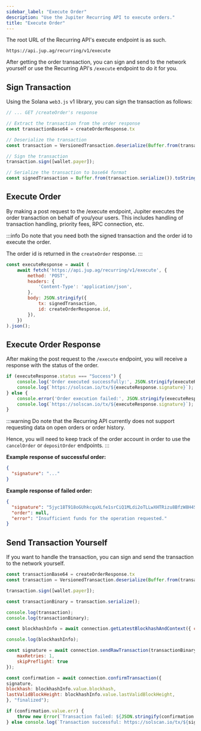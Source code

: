 ```yaml
---
sidebar_label: "Execute Order"
description: "Use the Jupiter Recurring API to execute orders."
title: "Execute Order"
---
```


<head>
    <title>Execute Order</title>
    <meta name="twitter:card" content="summary" />
</head>

The root URL of the Recurring API's execute endpoint is as such.

```
https://api.jup.ag/recurring/v1/execute
```

After getting the order transaction, you can sign and send to the network yourself or use the Recurring API's `/execute` endpoint to do it for you.

## Sign Transaction

Using the Solana `web3.js` v1 library, you can sign the transaction as follows:

```js
// ... GET /createOrder's response

// Extract the transaction from the order response
const transactionBase64 = createOrderResponse.tx

// Deserialize the transaction
const transaction = VersionedTransaction.deserialize(Buffer.from(transactionBase64, 'base64'));

// Sign the transaction
transaction.sign([wallet.payer]);

// Serialize the transaction to base64 format
const signedTransaction = Buffer.from(transaction.serialize()).toString('base64');
```

## Execute Order

By making a post request to the /execute endpoint, Jupiter executes the order transaction on behalf of you/your users. This includes handling of transaction handling, priority fees, RPC connection, etc.

:::info
Do note that you need both the signed transaction and the order id to execute the order.

The order id is returned in the `createOrder` response.
:::

```jsx
const executeResponse = await (
    await fetch('https://api.jup.ag/recurring/v1/execute', {
        method: 'POST',
        headers: {
            'Content-Type': 'application/json',
        },
        body: JSON.stringify({
            tx: signedTransaction,
            id: createOrderResponse.id,
        }),
    })
).json();
```

## Execute Order Response

After making the post request to the `/execute` endpoint, you will receive a response with the status of the order.

```jsx
if (executeResponse.status === "Success") {
    console.log('Order executed successfully:', JSON.stringify(executeResponse, null, 2));
    console.log(`https://solscan.io/tx/${executeResponse.signature}`);
} else {
    console.error('Order execution failed:', JSON.stringify(executeResponse, null, 2));
    console.log(`https://solscan.io/tx/${executeResponse.signature}`);
}
```

:::warning
Do note that the Recurring API currently does not support requesting data on open orders or order history.

Hence, you will need to keep track of the order account in order to use the `cancelOrder` or `depositOrder` endpoints.
:::

**Example response of successful order:**

```json
{
  "signature": "..."
}
```

**Example response of failed order:**

```json
{
  "signature": "5jyc18T918oGUhkcqaXLfe1srCiQ1MLdi2oTLLwXHTRizu8BfzW8H4SJxTRNqDDpLFpGw7pr1umV6ZM8MdaUE46Y",
  "order": null,
  "error": "Insufficient funds for the operation requested."
}
```

## Send Transaction Yourself

If you want to handle the transaction, you can sign and send the transaction to the network yourself.

```jsx
const transactionBase64 = createOrderResponse.tx
const transaction = VersionedTransaction.deserialize(Buffer.from(transactionBase64, 'base64'));

transaction.sign([wallet.payer]);

const transactionBinary = transaction.serialize();

console.log(transaction);
console.log(transactionBinary);

const blockhashInfo = await connection.getLatestBlockhashAndContext({ commitment: "finalized" });

console.log(blockhashInfo);

const signature = await connection.sendRawTransaction(transactionBinary, {
    maxRetries: 1,
    skipPreflight: true
});

const confirmation = await connection.confirmTransaction({
signature,
blockhash: blockhashInfo.value.blockhash,
lastValidBlockHeight: blockhashInfo.value.lastValidBlockHeight,
}, "finalized");

if (confirmation.value.err) {
    throw new Error(`Transaction failed: ${JSON.stringify(confirmation.value.err)}\n\nhttps://solscan.io/tx/${signature}`);
} else console.log(`Transaction successful: https://solscan.io/tx/${signature}`);
```
